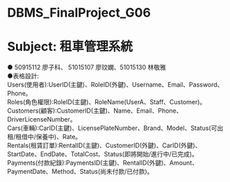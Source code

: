 # DBMS_FinalProject_G06
# Subject: 租車管理系統
● 50915112 廖子科、 51015107 廖玟嫻、51015130 林敬雅   
●表格設計:  
Users(使用者):UserID(主鍵)、RoleID(外鍵)、Username、Email、Password、Phone。  
Roles(角色權限):RoleID(主鍵)、RoleName(UserA、Staff、Customer)。  
Customers(顧客):CustomerID(主鍵)、Name、Email、Phone、DriverLicenseNumber。  
Cars(車輛):CarID(主鍵)、LicensePlateNumber、Brand、Model、Status(可出租/租借中/保養中)、Rate。  
Rentals(租賃訂單):RentalID(主鍵)、CustomerID(外鍵)、CarID(外鍵)、StartDate、EndDate、TotalCost、Status(即將開始/進行中/已完成)。  
Payments(付款紀錄):PaymentsID(主鍵)、RentalID(外鍵)、Amount、PaymentDate、Method、Status(尚未付款/已付款)。  
